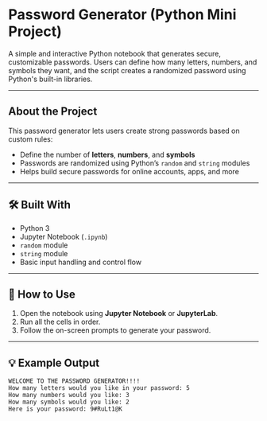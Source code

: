 #  Password Generator (Python Mini Project)

A simple and interactive Python notebook that generates secure, customizable passwords.
Users can define how many letters, numbers, and symbols they want, and the script creates a randomized password using Python's built-in libraries.

---

##  About the Project

This password generator lets users create strong passwords based on custom rules:

* Define the number of **letters**, **numbers**, and **symbols**
* Passwords are randomized using Python’s `random` and `string` modules
* Helps build secure passwords for online accounts, apps, and more

---

## 🛠️ Built With

* Python 3
* Jupyter Notebook (`.ipynb`)
* `random` module
* `string` module
* Basic input handling and control flow

---

## 🚀 How to Use

1. Open the notebook using **Jupyter Notebook** or **JupyterLab**.
2. Run all the cells in order.
3. Follow the on-screen prompts to generate your password.

---

## 💡 Example Output

```text
WELCOME TO THE PASSWORD GENERATOR!!!!
How many letters would you like in your password: 5
How many numbers would you like: 3
How many symbols would you like: 2
Here is your password: 9#RuLt1@K
```
